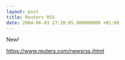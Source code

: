 ```yaml
---
layout: post
title: Reuters RSS
date: 2004-06-03 17:20:05.000000000 +01:00
---
```

<p>New!</p>
<p><a href="https://www.reuters.com/newsrss.jhtml">https://www.reuters.com/newsrss.jhtml</a></p>
